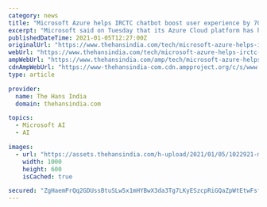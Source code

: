 ```yaml
---
category: news
title: "Microsoft Azure helps IRCTC chatbot boost user experience by 70%"
excerpt: "Microsoft said on Tuesday that its Azure Cloud platform has helped Indian Railway Catering and Tourism Corporations (IRCTC) AI-powered chatbot AskDISHA improve satisfaction of customer interactions"
publishedDateTime: 2021-01-05T12:27:00Z
originalUrl: "https://www.thehansindia.com/tech/microsoft-azure-helps-irctc-chatbot-boost-user-experience-by-70-665442"
webUrl: "https://www.thehansindia.com/tech/microsoft-azure-helps-irctc-chatbot-boost-user-experience-by-70-665442"
ampWebUrl: "https://www.thehansindia.com/amp/tech/microsoft-azure-helps-irctc-chatbot-boost-user-experience-by-70-665442"
cdnAmpWebUrl: "https://www-thehansindia-com.cdn.ampproject.org/c/s/www.thehansindia.com/amp/tech/microsoft-azure-helps-irctc-chatbot-boost-user-experience-by-70-665442"
type: article

provider:
  name: The Hans India
  domain: thehansindia.com

topics:
  - Microsoft AI
  - AI

images:
  - url: "https://assets.thehansindia.com/h-upload/2021/01/05/1022921-microsoft-azure.jpg"
    width: 1000
    height: 600
    isCached: true

secured: "ZgHaemPrQq2GDUssBtuSLw5x1mHYBwX3da3Tg7LKyESzcpRiGQaZpWtEtwFsfv1iALJVqJ+fLDdKj53k6PNI7cIwVZKEOkC3c4D6SPaYm1OrMfyk7lmxZXe1KLh7hRFxzJsBMdWHkuEEDQ1nDrh0rlBSY+ek0XjWv7YsJHV/Avx7cvMn3xRoUHbONL8td3MtgFUnGRU3ixmlmeVrQWQ71uPrFwIzn7KFC+/rCEYp3ktarc5/GWeKP7WZJacNFhhkzLDfTj7eJaTJUoqSDKa8A0mSj8HCRC1u48Z+dHdIfPP8e4gdI+TFeC9+x93QPvMigvjE407oH1N6/akrsApe2//ut80NSs8juWYYZ88dPTk=;NX+kKMsXJEfv0ab4J5b4Mw=="
---
```



